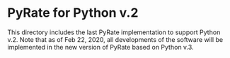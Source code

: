 # PyRate for Python v.2


This directory includes the last PyRate implementation to support Python v.2. Note that as of Feb 22, 2020, all developments of the software will be implemented in the new version of PyRate based on Python v.3. 